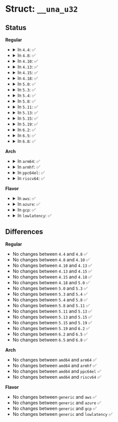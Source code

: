 # Struct: <code>__una_u32</code>

## Status
<b>Regular</b>
<ul>
<li>
<details>
<summary>In <code>4.4</code>: ✅</summary>

```c
struct __una_u32 {
    u32 x;
};
```
</details>
</li>
<li>
<details>
<summary>In <code>4.8</code>: ✅</summary>

```c
struct __una_u32 {
    u32 x;
};
```
</details>
</li>
<li>
<details>
<summary>In <code>4.10</code>: ✅</summary>

```c
struct __una_u32 {
    u32 x;
};
```
</details>
</li>
<li>
<details>
<summary>In <code>4.13</code>: ✅</summary>

```c
struct __una_u32 {
    u32 x;
};
```
</details>
</li>
<li>
<details>
<summary>In <code>4.15</code>: ✅</summary>

```c
struct __una_u32 {
    u32 x;
};
```
</details>
</li>
<li>
<details>
<summary>In <code>4.18</code>: ✅</summary>

```c
struct __una_u32 {
    u32 x;
};
```
</details>
</li>
<li>
<details>
<summary>In <code>5.0</code>: ✅</summary>

```c
struct __una_u32 {
    u32 x;
};
```
</details>
</li>
<li>
<details>
<summary>In <code>5.3</code>: ✅</summary>

```c
struct __una_u32 {
    u32 x;
};
```
</details>
</li>
<li>
<details>
<summary>In <code>5.4</code>: ✅</summary>

```c
struct __una_u32 {
    u32 x;
};
```
</details>
</li>
<li>
<details>
<summary>In <code>5.8</code>: ✅</summary>

```c
struct __una_u32 {
    u32 x;
};
```
</details>
</li>
<li>
<details>
<summary>In <code>5.11</code>: ✅</summary>

```c
struct __una_u32 {
    u32 x;
};
```
</details>
</li>
<li>
<details>
<summary>In <code>5.13</code>: ✅</summary>

```c
struct __una_u32 {
    u32 x;
};
```
</details>
</li>
<li>
<details>
<summary>In <code>5.15</code>: ✅</summary>

```c
struct __una_u32 {
    u32 x;
};
```
</details>
</li>
<li>
<details>
<summary>In <code>5.19</code>: ✅</summary>

```c
struct __una_u32 {
    u32 x;
};
```
</details>
</li>
<li>
<details>
<summary>In <code>6.2</code>: ✅</summary>

```c
struct __una_u32 {
    u32 x;
};
```
</details>
</li>
<li>
<details>
<summary>In <code>6.5</code>: ✅</summary>

```c
struct __una_u32 {
    u32 x;
};
```
</details>
</li>
<li>
<details>
<summary>In <code>6.8</code>: ✅</summary>

```c
struct __una_u32 {
    u32 x;
};
```
</details>
</li>
</ul>
<b>Arch</b>
<ul>
<li>
<details>
<summary>In <code>arm64</code>: ✅</summary>

```c
struct __una_u32 {
    u32 x;
};
```
</details>
</li>
<li>
<details>
<summary>In <code>armhf</code>: ✅</summary>

```c
struct __una_u32 {
    u32 x;
};
```
</details>
</li>
<li>
<details>
<summary>In <code>ppc64el</code>: ✅</summary>

```c
struct __una_u32 {
    u32 x;
};
```
</details>
</li>
<li>
<details>
<summary>In <code>riscv64</code>: ✅</summary>

```c
struct __una_u32 {
    u32 x;
};
```
</details>
</li>
</ul>
<b>Flavor</b>
<ul>
<li>
<details>
<summary>In <code>aws</code>: ✅</summary>

```c
struct __una_u32 {
    u32 x;
};
```
</details>
</li>
<li>
<details>
<summary>In <code>azure</code>: ✅</summary>

```c
struct __una_u32 {
    u32 x;
};
```
</details>
</li>
<li>
<details>
<summary>In <code>gcp</code>: ✅</summary>

```c
struct __una_u32 {
    u32 x;
};
```
</details>
</li>
<li>
<details>
<summary>In <code>lowlatency</code>: ✅</summary>

```c
struct __una_u32 {
    u32 x;
};
```
</details>
</li>
</ul>

## Differences
<b>Regular</b>
<ul>
<li>
No changes between <code>4.4</code> and <code>4.8</code> ✅
</li>
<li>
No changes between <code>4.8</code> and <code>4.10</code> ✅
</li>
<li>
No changes between <code>4.10</code> and <code>4.13</code> ✅
</li>
<li>
No changes between <code>4.13</code> and <code>4.15</code> ✅
</li>
<li>
No changes between <code>4.15</code> and <code>4.18</code> ✅
</li>
<li>
No changes between <code>4.18</code> and <code>5.0</code> ✅
</li>
<li>
No changes between <code>5.0</code> and <code>5.3</code> ✅
</li>
<li>
No changes between <code>5.3</code> and <code>5.4</code> ✅
</li>
<li>
No changes between <code>5.4</code> and <code>5.8</code> ✅
</li>
<li>
No changes between <code>5.8</code> and <code>5.11</code> ✅
</li>
<li>
No changes between <code>5.11</code> and <code>5.13</code> ✅
</li>
<li>
No changes between <code>5.13</code> and <code>5.15</code> ✅
</li>
<li>
No changes between <code>5.15</code> and <code>5.19</code> ✅
</li>
<li>
No changes between <code>5.19</code> and <code>6.2</code> ✅
</li>
<li>
No changes between <code>6.2</code> and <code>6.5</code> ✅
</li>
<li>
No changes between <code>6.5</code> and <code>6.8</code> ✅
</li>
</ul>
<b>Arch</b>
<ul>
<li>
No changes between <code>amd64</code> and <code>arm64</code> ✅
</li>
<li>
No changes between <code>amd64</code> and <code>armhf</code> ✅
</li>
<li>
No changes between <code>amd64</code> and <code>ppc64el</code> ✅
</li>
<li>
No changes between <code>amd64</code> and <code>riscv64</code> ✅
</li>
</ul>
<b>Flavor</b>
<ul>
<li>
No changes between <code>generic</code> and <code>aws</code> ✅
</li>
<li>
No changes between <code>generic</code> and <code>azure</code> ✅
</li>
<li>
No changes between <code>generic</code> and <code>gcp</code> ✅
</li>
<li>
No changes between <code>generic</code> and <code>lowlatency</code> ✅
</li>
</ul>

